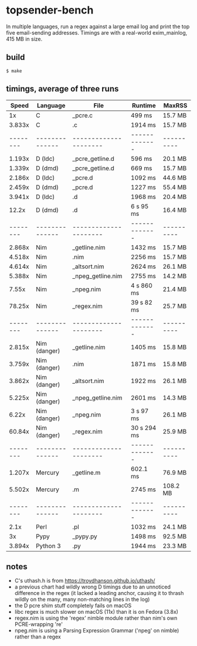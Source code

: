 # topsender-bench
In multiple languages, run a regex against a large email log and print
the top five email-sending addresses. Timings are with a real-world
exim\_mainlog, 415 MB in size.

## build
```
$ make
```

## timings, average of three runs

|  Speed | Language     | File                | Runtime     | MaxRSS   |
|--------|--------------|---------------------|-------------|----------|
|     1x | C            | \_pcre.c            | 499 ms      | 15.7 MB  |
| 3.833x | C            | .c                  | 1914 ms     | 15.7 MB  |
|--------|--------------|---------------------|-------------|----------|
| 1.193x | D (ldc)      | \_pcre\_getline.d   | 596 ms      | 20.1 MB  |
| 1.339x | D (dmd)      | \_pcre\_getline.d   | 669 ms      | 15.7 MB  |
| 2.186x | D (ldc)      | \_pcre.d            | 1092 ms     | 44.6 MB  |
| 2.459x | D (dmd)      | \_pcre.d            | 1227 ms     | 55.4 MB  |
| 3.941x | D (ldc)      | .d                  | 1968 ms     | 20.4 MB  |
|  12.2x | D (dmd)      | .d                  | 6 s 95 ms   | 16.4 MB  |
|--------|--------------|---------------------|-------------|----------|
| 2.868x | Nim          | \_getline.nim       | 1432 ms     | 15.7 MB  |
| 4.518x | Nim          | .nim                | 2256 ms     | 15.7 MB  |
| 4.614x | Nim          | \_altsort.nim       | 2624 ms     | 26.1 MB  |
| 5.388x | Nim          | \_npeg\_getline.nim | 2755 ms     | 14.2 MB  |
|  7.55x | Nim          | \_npeg.nim          | 4 s 860 ms  | 21.4 MB  |
| 78.25x | Nim          | \_regex.nim         | 39 s 82 ms  | 25.7 MB  |
|--------|--------------|---------------------|-------------|----------|
| 2.815x | Nim (danger) | \_getline.nim       | 1405 ms     | 15.8 MB  |
| 3.759x | Nim (danger) | .nim                | 1871 ms     | 15.8 MB  |
| 3.862x | Nim (danger) | \_altsort.nim       | 1922 ms     | 26.1 MB  |
| 5.225x | Nim (danger) | \_npeg\_getline.nim | 2601 ms     | 14.3 MB  |
|  6.22x | Nim (danger) | \_npeg.nim          | 3 s 97 ms   | 26.1 MB  |
| 60.84x | Nim (danger) | \_regex.nim         | 30 s 294 ms | 25.9 MB  |
|--------|--------------|---------------------|-------------|----------|
| 1.207x | Mercury      | \_getline.m         | 602.1 ms    | 76.9 MB  |
| 5.502x | Mercury      | .m                  | 2745 ms     | 108.2 MB |
|--------|--------------|---------------------|-------------|----------|
|   2.1x | Perl         | .pl                 | 1032 ms     | 24.1 MB  |
|     3x | Pypy         | \_pypy.py           | 1498 ms     | 92.5 MB  |
| 3.894x | Python 3     | .py                 | 1944 ms     | 23.3 MB  |

## notes
- C's uthash.h is from https://troydhanson.github.io/uthash/
- a previous chart had wildly wrong D timings due to an unnoticed
  difference in the regex (it lacked a leading anchor, causing it to
  thrash wildly on the many, many non-matching lines in the log)
- the D pcre shim stuff completely fails on macOS
- libc regex is much slower on macOS (11x) than it is on Fedora (3.8x)
- regex.nim is using the 'regex' nimble module rather than nim's own PCRE-wrapping 're'
- npeg.nim is using a Parsing Expression Grammar ('npeg' on
  nimble) rather than a regex

